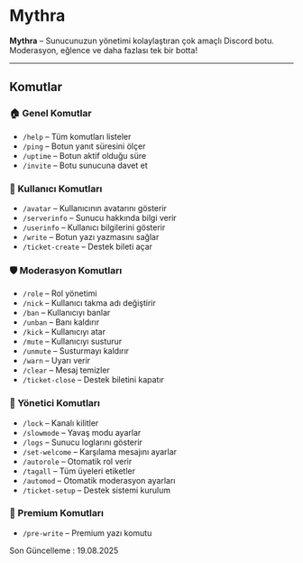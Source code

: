 # Mythra

**Mythra** – Sunucunuzun yönetimi kolaylaştıran çok amaçlı Discord botu.  
Moderasyon, eğlence ve daha fazlası tek bir botta!

---

## Komutlar

### 🏠 Genel Komutlar
- `/help` – Tüm komutları listeler  
- `/ping` – Botun yanıt süresini ölçer  
- `/uptime` – Botun aktif olduğu süre  
- `/invite` – Botu sunucuna davet et  

### 🎈 Kullanıcı Komutları
- `/avatar` – Kullanıcının avatarını gösterir  
- `/serverinfo` – Sunucu hakkında bilgi verir  
- `/userinfo` – Kullanıcı bilgilerini gösterir  
- `/write` – Botun yazı yazmasını sağlar  
- `/ticket-create` – Destek bileti açar  

### 🛡️ Moderasyon Komutları
- `/role` – Rol yönetimi  
- `/nick` – Kullanıcı takma adı değiştirir  
- `/ban` – Kullanıcıyı banlar  
- `/unban` – Banı kaldırır  
- `/kick` – Kullanıcıyı atar  
- `/mute` – Kullanıcıyı susturur  
- `/unmute` – Susturmayı kaldırır  
- `/warn` – Uyarı verir  
- `/clear` – Mesaj temizler  
- `/ticket-close` – Destek biletini kapatır  

### 👑 Yönetici Komutları
- `/lock` – Kanalı kilitler  
- `/slowmode` – Yavaş modu ayarlar  
- `/logs` – Sunucu loglarını gösterir  
- `/set-welcome` – Karşılama mesajını ayarlar  
- `/autorole` – Otomatik rol verir  
- `/tagall` – Tüm üyeleri etiketler  
- `/automod` – Otomatik moderasyon ayarları  
- `/ticket-setup` – Destek sistemi kurulum  

### 💎 Premium Komutları
- `/pre-write` – Premium yazı komutu

Son Güncelleme : 19.08.2025
